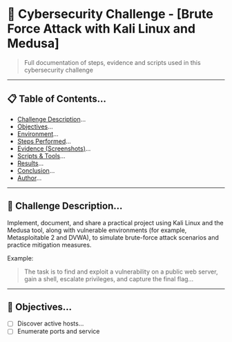 # 🧠 Cybersecurity Challenge - [Brute Force Attack with Kali Linux and Medusa]

> Full documentation of steps, evidence and scripts used in this cybersecurity challenge

---

## 📋 Table of Contents...
- [Challenge Description](#-challenge-description)...
- [Objectives](#-objectives)...
- [Environment](#-environment)...
- [Steps Performed](#-steps-performed)...
- [Evidence (Screenshots)](#-evidence-screenshots)...
- [Scripts & Tools](#-scripts--tools)...
- [Results](#-results)...
- [Conclusion](#-conclusion)...
- [Author](#-author)...

---

## 🧩 Challenge Description...
Implement, document, and share a practical project using Kali Linux and the Medusa tool, along with vulnerable environments (for example, Metasploitable 2 and DVWA), to simulate brute-force attack scenarios and practice mitigation measures.

Example:  
> The task is to find and exploit a vulnerability on a public web server, gain a shell, escalate privileges, and capture the final flag...

---

## 🎯 Objectives...
- [ ] Discover active hosts...
- [ ] Enumerate ports and service
